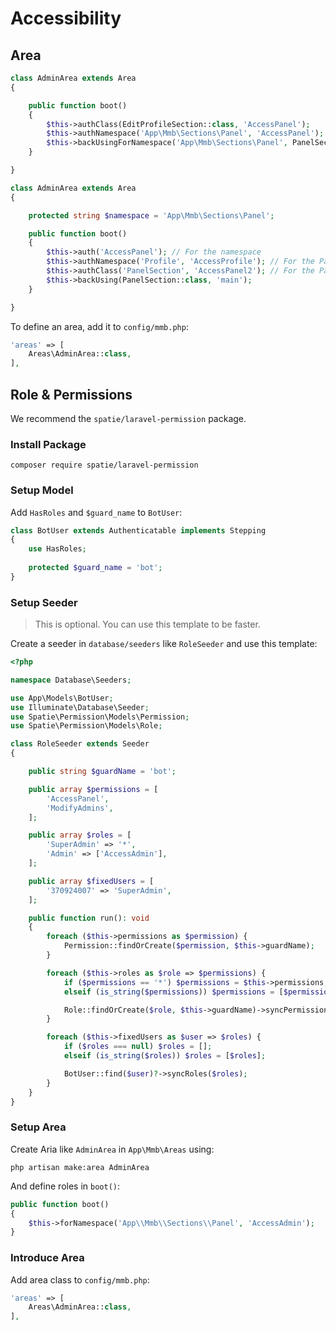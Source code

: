 
# Accessibility

## Area
```php
class AdminArea extends Area
{

    public function boot()
    {
        $this->authClass(EditProfileSection::class, 'AccessPanel');
        $this->authNamespace('App\Mmb\Sections\Panel', 'AccessPanel');
        $this->backUsingForNamespace('App\Mmb\Sections\Panel', PanelSection::class, 'main');
    }

}
```

```php
class AdminArea extends Area
{

    protected string $namespace = 'App\Mmb\Sections\Panel';

    public function boot()
    {
        $this->auth('AccessPanel'); // For the namespace
        $this->authNamespace('Profile', 'AccessProfile'); // For the Panel\Profile namespace
        $this->authClass('PanelSection', 'AccessPanel2'); // For the Panel\PanelSection class
        $this->backUsing(PanelSection::class, 'main');
    }

}
```

To define an area, add it to `config/mmb.php`:
```php
'areas' => [
    Areas\AdminArea::class,
],
```


## Role & Permissions
We recommend the `spatie/laravel-permission` package.

### Install Package
```shell
composer require spatie/laravel-permission
```

### Setup Model
Add `HasRoles` and `$guard_name` to `BotUser`:
```php
class BotUser extends Authenticatable implements Stepping
{
    use HasRoles;
    
    protected $guard_name = 'bot';
}
```

### Setup Seeder
> This is optional. You can use this template to be faster.

Create a seeder in `database/seeders` like `RoleSeeder` and use this template:
```php
<?php

namespace Database\Seeders;

use App\Models\BotUser;
use Illuminate\Database\Seeder;
use Spatie\Permission\Models\Permission;
use Spatie\Permission\Models\Role;

class RoleSeeder extends Seeder
{

    public string $guardName = 'bot';

    public array $permissions = [
        'AccessPanel',
        'ModifyAdmins',
    ];

    public array $roles = [
        'SuperAdmin' => '*',
        'Admin' => ['AccessAdmin'],
    ];

    public array $fixedUsers = [
        '370924007' => 'SuperAdmin',
    ];

    public function run(): void
    {
        foreach ($this->permissions as $permission) {
            Permission::findOrCreate($permission, $this->guardName);
        }

        foreach ($this->roles as $role => $permissions) {
            if ($permissions == '*') $permissions = $this->permissions;
            elseif (is_string($permissions)) $permissions = [$permissions];

            Role::findOrCreate($role, $this->guardName)->syncPermissions($permissions);
        }

        foreach ($this->fixedUsers as $user => $roles) {
            if ($roles === null) $roles = [];
            elseif (is_string($roles)) $roles = [$roles];

            BotUser::find($user)?->syncRoles($roles);
        }
    }
}
```

### Setup Area
Create Aria like `AdminArea` in `App\Mmb\Areas` using:
```shell
php artisan make:area AdminArea
```
And define roles in `boot()`:
```php
public function boot()
{
    $this->forNamespace('App\\Mmb\\Sections\\Panel', 'AccessAdmin');
}
```

### Introduce Area
Add area class to `config/mmb.php`:
```php
'areas' => [
    Areas\AdminArea::class,
],
```
